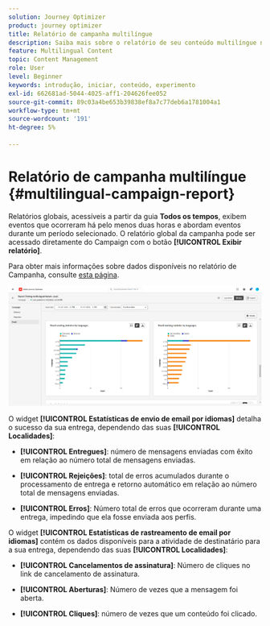 ```yaml
---
solution: Journey Optimizer
product: journey optimizer
title: Relatório de campanha multilíngue
description: Saiba mais sobre o relatório de seu conteúdo multilíngue no Journey Optimizer
feature: Multilingual Content
topic: Content Management
role: User
level: Beginner
keywords: introdução, iniciar, conteúdo, experimento
exl-id: 662681ad-5044-4025-aff1-204626fee052
source-git-commit: 89c03a4be653b39838ef8a7c77deb6a1781004a1
workflow-type: tm+mt
source-wordcount: '191'
ht-degree: 5%

---
```


# Relatório de campanha multilíngue {#multilingual-campaign-report}

Relatórios globais, acessíveis a partir da guia **Todos os tempos**, exibem eventos que ocorreram há pelo menos duas horas e abordam eventos durante um período selecionado. O relatório global da campanha pode ser acessado diretamente do Campaign com o botão **[!UICONTROL Exibir relatório]**.

Para obter mais informações sobre dados disponíveis no relatório de Campanha, consulte [esta página](../reports/campaign-global-report.md).

![](assets/report_multilingual.png)

O widget **[!UICONTROL Estatísticas de envio de email por idiomas]** detalha o sucesso da sua entrega, dependendo das suas **[!UICONTROL Localidades]**:

* **[!UICONTROL Entregues]**: número de mensagens enviadas com êxito em relação ao número total de mensagens enviadas.

* **[!UICONTROL Rejeições]**: total de erros acumulados durante o processamento de entrega e retorno automático em relação ao número total de mensagens enviadas.

* **[!UICONTROL Erros]**: Número total de erros que ocorreram durante uma entrega, impedindo que ela fosse enviada aos perfis.

O widget **[!UICONTROL Estatísticas de rastreamento de email por idiomas]** contém os dados disponíveis para a atividade de destinatário para a sua entrega, dependendo das suas **[!UICONTROL Localidades]**:

* **[!UICONTROL Cancelamentos de assinatura]**: Número de cliques no link de cancelamento de assinatura.

* **[!UICONTROL Aberturas]**: Número de vezes que a mensagem foi aberta.

* **[!UICONTROL Cliques]**: número de vezes que um conteúdo foi clicado.
